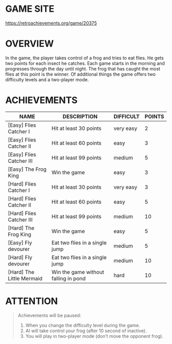 # GAME SITE #
https://retroachievements.org/game/20375

# OVERVIEW #
In the game, the player takes control of a frog and tries to eat flies. He gets two points for each insect he catches. 
Each game starts in the morning and progresses through the day until night. The frog that has caught the most flies 
at this point is the winner. Of additional things the game offers two difficulty levels and a two-player mode.

# ACHIEVEMENTS #

| NAME                      | DESCRIPTION                                      | DIFFICULT | POINTS |
|---------------------------|--------------------------------------------------|-----------|--------|
| [Easy] Flies Catcher I    | Hit at least 30 points                           | very easy | 2      |
| [Easy] Flies Catcher II   | Hit at least 60 points                           | easy      | 3      |
| [Easy] Flies Catcher III  | Hit at least 99 points                           | medium    | 5      |
| [Easy] The Frog King      | Win the game                                     | easy      | 3      |
| [Hard] Flies Catcher I    | Hit at least 30 points                           | very easy | 3      |
| [Hard] Flies Catcher II   | Hit at least 60 points                           | easy      | 5      |
| [Hard] Flies Catcher III  | Hit at least 99 points                           | medium    | 10     |
| [Hard] The Frog King      | Win the game                                     | easy      | 5      |
| [Easy] Fly devourer       | Eat two flies in a single jump                   | medium    | 5      |
| [Hard] Fly devourer       | Eat two flies in a single jump                   | medium    | 10     |
| [Hard] The Little Mermaid | Win the game without falling in pond             | hard      | 10     |

# ATTENTION #

> Achievements will be paused:
> 
> 1. When you change the difficulty level during the game.
> 2. AI will take control your frog (after 10 second of inactive).
> 3. You will play in two-player mode (don't move the opponent frog).
